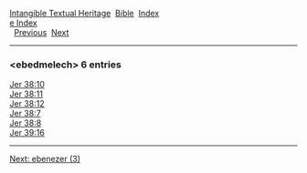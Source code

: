 [Intangible Textual Heritage](../../index)  [Bible](../index) 
[Index](index)   
[e Index](_e_)  
  [Previous](c03495)  [Next](c03497) 

------------------------------------------------------------------------

### &lt;ebedmelech&gt; 6 entries

[Jer 38:10](../kjv/jer038.htm#010)  
[Jer 38:11](../kjv/jer038.htm#011)  
[Jer 38:12](../kjv/jer038.htm#012)  
[Jer 38:7](../kjv/jer038.htm#007)  
[Jer 38:8](../kjv/jer038.htm#008)  
[Jer 39:16](../kjv/jer039.htm#016)  

------------------------------------------------------------------------

[Next: ebenezer (3)](c03497)
